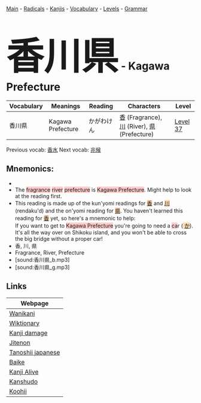 <style> bigfont {font-size: 100px}</style>
[Main](../README.md) -
[Radicals](../radicals.md) -
[Kanjis](../kanjis.md) -
[Vocabulary](../vocabulary.md) -
[Levels](../levels.md) -
[Grammar](../grammar.md)
# <bigfont> 香川県</bigfont> - Kagawa Prefecture 

| Vocabulary | Meanings | Reading | Characters | Level |
| --- | --- | --- | --- | --- |
| 香川県 | Kagawa Prefecture | かがわけん |  [香](../kanjis/香.md) (Fragrance), [川](../kanjis/川.md) (River), [県](../kanjis/県.md) (Prefecture) | [Level 37](../levels/wk_level37.md) |

Previous vocab: [香水](香水.md) Next vocab: [兆候](兆候.md) 

## Mnemonics:

* 
* The <span style="background-color:#ffcccb"> fragrance</span> <span style="background-color:#ffcccb"> river</span> <span style="background-color:#ffcccb"> prefecture</span> is <span style="background-color:#ffcccb"> Kagawa Prefecture</span>. Might help to look at the reading first.
* This reading is made up of the kun'yomi readings for <span style="background-color:#fed8b1"> [香](https://jisho.org/search/香)</span> and <span style="background-color:#fed8b1"> [川](https://jisho.org/search/川)</span> (rendaku'd) and the on'yomi reading for <span style="background-color:#fed8b1"> [県](https://jisho.org/search/県)</span>. You haven't learned this reading for <span style="background-color:#fed8b1"> [香](https://jisho.org/search/香)</span> yet, so here's a mnemonic to help:<br />If you want to get to <span style="background-color:#ffcccb"> Kagawa Prefecture</span> you're going to need a <span style="background-color:#ffcccb"> ca</span>r (<span style="background-color:#fed8b1"> [か](https://jisho.org/search/か)</span>). It's all the way over on Shikoku island, and you won't be able to cross the big bridge without a proper car!
* 香, 川, 県
* Fragrance, River, Prefecture
* [sound:香川県_b.mp3]
* [sound:香川県_g.mp3]


## Links 

| Webpage |
| --- |
| [Wanikani          ](https://www.wanikani.com/kanji/香川県) |
| [Wiktionary        ](https://en.wiktionary.org/wiki/香川県) |
| [Kanji damage      ](http://www.kanjidamage.com/kanji/search?utf8=✓&q=香川県) |
| [Jitenon           ](https://jitenon.com/kanji/香川県) |
| [Tanoshii japanese ](https://www.tanoshiijapanese.com/dictionary/kanji.cfm?k=香川県) |
| [Baike             ](https://baike.baidu.com/item/香川県) |
| [Kanji Alive       ](https://app.kanjialive.com/香川県) |
| [Kanshudo          ](https://www.kanshudo.com/searchmn?q=香川県) |
| [Koohii            ](https://kanji.koohii.com/study/kanji/香川県) |
